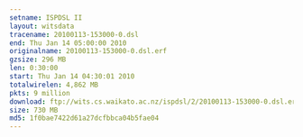 ```yaml
---
setname: ISPDSL II
layout: witsdata
tracename: 20100113-153000-0.dsl
end: Thu Jan 14 05:00:00 2010
originalname: 20100113-153000-0.dsl.erf
gzsize: 296 MB
len: 0:30:00
start: Thu Jan 14 04:30:01 2010
totalwirelen: 4,862 MB
pkts: 9 million
download: ftp://wits.cs.waikato.ac.nz/ispdsl/2/20100113-153000-0.dsl.erf.gz
size: 730 MB
md5: 1f0bae7422d61a27dcfbbca04b5fae04
---
```

